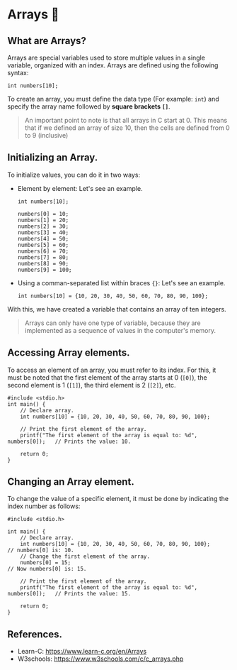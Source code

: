 # Arrays 📰
## What are Arrays?
Arrays are special variables used to store multiple values in a single variable, organized with an index. Arrays are defined using the following syntax:
```
int numbers[10];
```
To create an array, you must define the data type (For example: `int`) and specify the array name followed by **square brackets `[]`**.

> An important point to note is that all arrays in C start at 0. This means that if we defined an array of size 10, then the cells are defined from 0 to 9 (inclusive)

## Initializing an Array.
To initialize values, you can do it in two ways:
- Element by element: Let's see an example.
    ```
    int numbers[10];

    numbers[0] = 10;
    numbers[1] = 20;
    numbers[2] = 30;
    numbers[3] = 40;
    numbers[4] = 50;
    numbers[5] = 60;
    numbers[6] = 70;
    numbers[7] = 80;
    numbers[8] = 90;
    numbers[9] = 100;
    ```
- Using a comman-separated list within braces `{}`: Let's see an example.
    ```
    int numbers[10] = {10, 20, 30, 40, 50, 60, 70, 80, 90, 100};
    ```

With this, we have created a variable that contains an array of ten integers.
> Arrays can only have one type of variable, because they are implemented as a sequence of values in the computer's memory.

## Accessing Array elements.
To access an element of an array, you must refer to its index. For this, it must be noted that the first element of the array starts at 0 (`[0]`), the second element is 1 (`[1]`), the third element is 2 (`[2]`), etc.
```
#include <stdio.h>
int main() {
    // Declare array.
    int numbers[10] = {10, 20, 30, 40, 50, 60, 70, 80, 90, 100};

    // Print the first element of the array.
    printf("The first element of the array is equal to: %d", numbers[0]);   // Prints the value: 10.

    return 0;
}
```

## Changing an Array element.
To change the value of a specific element, it must be done by indicating the index number as follows:
```
#include <stdio.h>

int main() {
    // Declare array.
    int numbers[10] = {10, 20, 30, 40, 50, 60, 70, 80, 90, 100};            // numbers[0] is: 10.
    // Change the first element of the array.
    numbers[0] = 15;                                                        // Now numbers[0] is: 15.

    // Print the first element of the array.
    printf("The first element of the array is equal to: %d", numbers[0]);   // Prints the value: 15.

    return 0;
}
```

## References.
- Learn-C: https://www.learn-c.org/en/Arrays
- W3schools: https://www.w3schools.com/c/c_arrays.php